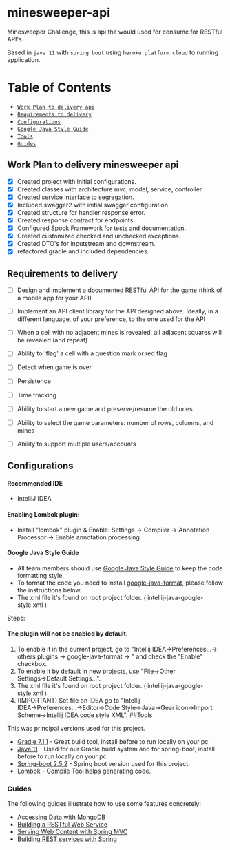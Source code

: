 # minesweeper-api
Minesweeper Challenge, this is api tha would used for consume for RESTful API's.

Based in `java 11` with `spring boot` using `heroku platform cloud` to running application.

# Table of Contents 

- [`Work Plan to delivery api`](#Work-Plan-to-delivery-api)
- [`Requirements to delivery`](#Requirements-to-delivery)
- [`Configurations`](#Configurations)
- [`Google Java Style Guide`](#google-java-style-guide)
- [`Tools`](#Tools)
- [`Guides`](#Guides)


## Work Plan to delivery minesweeper api
- [x] Created project with initial configurations.
- [x] Created classes with architecture mvc, model, service, controller.
- [x] Created service interface to segregation.
- [x] Included swagger2 with initial swagger configuration.
- [x] Created structure for handler response error.
- [x] Created response contract for endpoints.
- [x] Configured Spock Framework for tests and documentation.
- [x] Created customized checked and unchecked exceptions.
- [x] Created DTO's for inputstream and downstream.
- [x] refactored gradle and included dependencies.

## Requirements to delivery 
- [ ] Design and implement a documented RESTful API for the game (think of a mobile app for your API)
- [ ] Implement an API client library for the API designed above. Ideally, in a different language, of your preference, to the one used for the API
- [ ] When a cell with no adjacent mines is revealed, all adjacent squares will be revealed (and repeat)
- [ ] Ability to 'flag' a cell with a question mark or red flag
- [ ] Detect when game is over
- [ ] Persistence
- [ ] Time tracking
- [ ] Ability to start a new game and preserve/resume the old ones
- [ ] Ability to select the game parameters: number of rows, columns, and mines
- [ ] Ability to support multiple users/accounts



## Configurations

#### Recommended IDE
- IntelliJ IDEA

#### Enabling Lombok plugin:
* Install "lombok" plugin & Enable: Settings -> Compiler -> Annotation Processor -> Enable annotation processing

#### Google Java Style Guide

- All team members should use [Google Java Style Guide](https://google.github.io/styleguide/javaguide.html) to keep the code formatting style.
- To format the code you need to install [google-java-format](https://github.com/google/google-java-format), please follow the instructions below.
- The xml file it's found on root project folder. ( intellij-java-google-style.xml )

Steps:


#### The plugin will not be enabled by default.

1. To enable it in the current project, go to "Intellij IDEA→Preferences...→ others plugins → google-java-format
   →
   " and check the "Enable" checkbox.
2. To enable it by default in new projects, use "File→Other Settings→Default Settings...".
3. The xml file it's found on root project folder. ( intellij-java-google-style.xml )
4. (IMPORTANT) Set file on IDEA go to "Intellij IDEA→Preferences...→Editor→Code Style→Java→Gear icon→Import Scheme→Intellij IDEA code style XML".
##Tools

This was principal versions used for this project.

* [Gradle 7.1.1](https://gradle.org/install/) - Great build tool, install before to run locally on your pc.
* [Java 11](https://www.java.com/en/download/) - Used for our Gradle build system and for spring-boot, install before to run locally on your pc.
* [Spring-boot 2.5.2](https://spring.io/blog/2021/06/24/spring-boot-2-5-2-is-now-available) - Spring boot version used for this project.
* [Lombok](https://projectlombok.org) - Compile Tool helps generating code.

### Guides
The following guides illustrate how to use some features concretely:

* [Accessing Data with MongoDB](https://spring.io/guides/gs/accessing-data-mongodb/)
* [Building a RESTful Web Service](https://spring.io/guides/gs/rest-service/)
* [Serving Web Content with Spring MVC](https://spring.io/guides/gs/serving-web-content/)
* [Building REST services with Spring](https://spring.io/guides/tutorials/bookmarks/)
